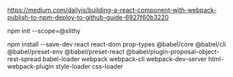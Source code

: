 https://medium.com/dailyjs/building-a-react-component-with-webpack-publish-to-npm-deploy-to-github-guide-6927f60b3220

npm init --scope=@slithy

npm install --save-dev react react-dom prop-types @babel/core @babel/cli @babel/preset-env @babel/preset-react @babel/plugin-proposal-object-rest-spread babel-loader webpack webpack-cli webpack-dev-server html-webpack-plugin style-loader css-loader